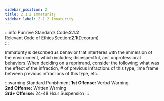 ```yaml
---
sidebar_position: 2
title: 2.1.2 Immaturity 
sidebar_label: 2.1.2 Immaturity 
---
```


:::info
Punitive Standards Code:<Highlight color="#E46C07">**2.1.2**</Highlight> <br />
Relevant Code of Ethics Section:<Highlight color="#18A304">**2.1**</Highlight>(Decorum) <br />
:::

Immaturity is described as behavior that interferes with the immersion of the environment, which includes; disrespectful, and unprofessional behaviors. When deciding on a reprimand, consider the following; what was the effect of the infraction, # of previous infractions of this type, time frame between previous infractions of this type, etc.

:::warning Standard Punishment
**1st Offense:** Verbal Warning <br />
**2nd Offense:** Written Warning <br />
**3rd+ Offense:** 24-48 Hour Suspension
:::
